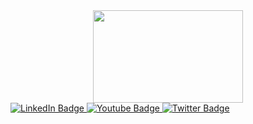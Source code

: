 <!--Dog GIF-->

<div id="header" align="center">
  <img src="https://media.giphy.com/media/v1.Y2lkPTc5MGI3NjExeWFhYzRwODI5cTk0NnQxNDJ0dWY1ZjNwOHdtN21nOW1jdXBkMGJnaSZlcD12MV9pbnRlcm5hbF9naWZfYnlfaWQmY3Q9Zw/Dh5q0sShxgp13DwrvG/giphy.gif" width="240" height="148"/>
</div>

<!--Social media badges-->
<div id="badges">
  <a href="your-linkedin-URL">
    <img src="https://img.shields.io/badge/LinkedIn-blue?style=for-the-badge&logo=linkedin&logoColor=white" alt="LinkedIn Badge"/>
  </a>
  <a href="your-youtube-URL">
    <img src="https://img.shields.io/badge/YouTube-red?style=for-the-badge&logo=youtube&logoColor=white" alt="Youtube Badge"/>
  </a>
  <a href="your-twitter-URL">
    <img src="https://img.shields.io/badge/Twitter-blue?style=for-the-badge&logo=twitter&logoColor=white" alt="Twitter Badge"/>
  </a>
</div>
